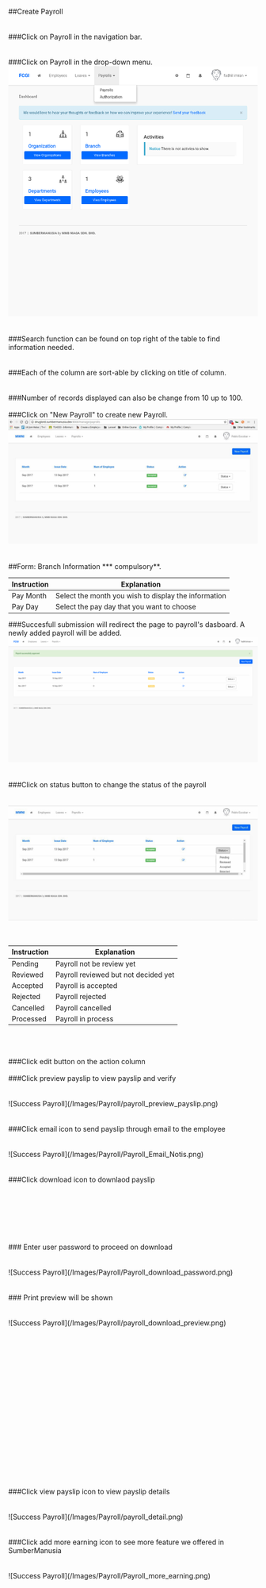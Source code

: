 ##Create Payroll
<br/>
<br/>
<br/>
###Click on Payroll in the navigation bar.
<br/>
<br/>
<br/>
###Click on Payroll in the drop-down menu.
<br/>
![Navigate Payroll: 1](/Images/Payroll/payroll_navbar.png)
<br/>
<br/>
<br/>
###Search function can be found on top right of the table to find information needed.
<br/>
<br/>
<br/>
###Each of the column are sort-able by clicking on title of column.
<br/>
<br/>
<br/>
###Number of records displayed can also be change from 10 up to 100.
<br/>
<br/>
###Click on "New Payroll" to create new Payroll.
![New Payroll](/Images/Payroll/payroll_dashboard.png)
<br/>
<br/>
<br/>
##Form: Branch Information *** compulsory**.

| Instruction  | Explanation |
| ------------- | ------------- |
| Pay Month | Select the month you wish to display the information |
| Pay Day | Select the pay day that you want to choose |

###Succesfull submission will redirect the page to payroll's dasboard. A newly added payroll will be added.
<br/>
![Success Payroll](/Images/Payroll/payroll_success.png)
<br/>
<br/>
<br/>
###Click on status button to change the status of the payroll
<br/>
<br/>
<br/>
![Success Payroll](/Images/Payroll/Payroll_status.jpg)
<br/>
<br/>
<br/>

| Instruction  | Explanation |
| ------------- | ------------- |
| Pending | Payroll not be review yet |
| Reviewed | Payroll reviewed but not decided yet |
| Accepted | Payroll is accepted |
| Rejected | Payroll rejected |
| Cancelled | Payroll cancelled |
| Processed | Payroll in process |

<br/>
<br/>
<br/>
###Click edit button on the action column
<br/>
<br/>
###Click preview payslip to view payslip and verify
<br/>
<br/>
<br/>
![Success Payroll](/Images/Payroll/payroll_preview_payslip.png)
<br/>
<br/>
<br/>
###Click email icon to send payslip through email to the employee
<br/>
<br/>
<br/>
![Success Payroll](/Images/Payroll/Payroll_Email_Notis.png)
<br/>
<br/>
<br/>
###Click download icon to downlaod payslip
<br/>
<br/>
<br/>
<br/>
<br/>
<br/>
<br/>
<br/>
### Enter user password to proceed on download
<br/>
<br/>
<br/>
![Success Payroll](/Images/Payroll/Payroll_download_password.png)
<br/>
<br/>
<br/>
### Print preview will be shown
<br/>
<br/>
<br/>
![Success Payroll](/Images/Payroll/payroll_download_preview.png)
<br/>
<br/>
<br/>
<br/>
<br/>
<br/>
<br/>
<br/>
<br/>
<br/>
<br/>
<br/>
<br/>
<br/>
<br/>
<br/>
<br/>
<br/>
<br/>
<br/>
###Click view payslip icon to view payslip details
<br/>
<br/>
<br/>
![Success Payroll](/Images/Payroll/payroll_detail.png)
<br/>
<br/>
<br/>
###Click add more earning icon to see more feature we offered in SumberManusia
<br/>
<br/>
<br/>
![Success Payroll](/Images/Payroll/Payroll_more_earning.png)
